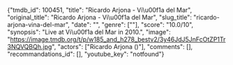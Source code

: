 {"tmdb_id": 100451, "title": "Ricardo Arjona - Vi\u00f1a del Mar", "original_title": "Ricardo Arjona - Vi\u00f1a del Mar", "slug_title": "ricardo-arjona-vina-del-mar", "date": "", "genre": [""], "score": "10.0/10", "synopsis": "Live at Vi\u00f1a del Mar in 2010.", "image": "https://image.tmdb.org/t/p/w185_and_h278_bestv2/3y46JdJ5JnFcOtZP1Tr3NQVQBQh.jpg", "actors": ["Ricardo Arjona ()"], "comments": [], "recommandations_id": [], "youtube_key": "notfound"}